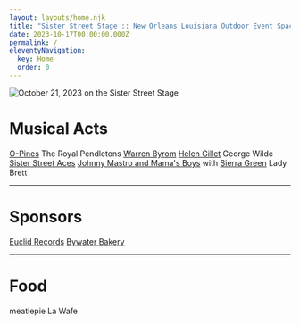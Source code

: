 ```yaml
---
layout: layouts/home.njk
title: "Sister Street Stage :: New Orleans Louisiana Outdoor Event Space"
date: 2023-10-17T00:00:00.000Z
permalink: /
eleventyNavigation:
  key: Home
  order: 0
---
```


![October 21, 2023 on the Sister Street Stage](/static/img/Sister-Street-Fest-2023.webp)

# Musical Acts

[O-Pines](https://www.facebook.com/p/The-O-Pines-100063849859796/)
The Royal Pendletons
[Warren Byrom](https://warrenbyrom.bandcamp.com/)
[Helen Gillet](https://www.helengillet.com/)
George Wilde
[Sister Street Aces](https://www.instagram.com/sisterstreetaces)
[Johnny Mastro and Mama's Boys](https://www.johnnymastro.com/) with [Sierra Green](https://sierragreen.net/)
Lady Brett

---

# Sponsors

[Euclid Records](https://euclidrecordsneworleans.com/)
[Bywater Bakery](https://www.bywaterbakery.com/)

---

# Food
meatiepie
La Wafe